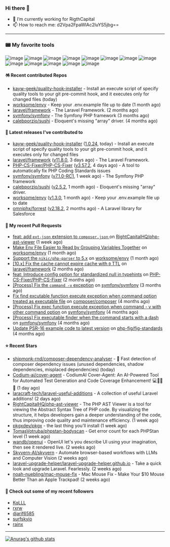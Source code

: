 ### Hi there 👋

- 🔭 I’m currently working for RigthCapital
- 📫 How to reach me: d2Vpa2FpaWlAc2luYS5jbg==

---

### 📟 My favorite tools
![image](https://img.shields.io/badge/Laravel-FF2D20?style=for-the-badge&logo=laravel&logoColor=white)
![image](http://img.shields.io/badge/-PHPStorm-181717?style=for-the-badge&logo=phpstorm&logoColor=white)
![image](https://img.shields.io/badge/Github%20Actions-282a2e?style=for-the-badge&logo=githubactions&logoColor=367cfe)
![image](https://img.shields.io/badge/Jira-0052CC?style=for-the-badge&logo=Jira&logoColor=white)
![image](https://img.shields.io/badge/Sentry-black?style=for-the-badge&logo=Sentry&logoColor=#362D59)
![image](https://img.shields.io/badge/ChatGPT-74aa9c?style=for-the-badge&logo=openai&logoColor=white)
![image](https://img.shields.io/badge/Medium-12100E?style=for-the-badge&logo=medium&logoColor=white)
![image](https://img.shields.io/badge/RSS-FFA500?style=for-the-badge&logo=rss&logoColor=white)
![image](https://img.shields.io/badge/Amazon_AWS-FF9900?style=for-the-badge&logo=amazonaws&logoColor=white)
![image](https://img.shields.io/badge/Slack-4A154B?style=for-the-badge&logo=slack&logoColor=white)
![image](https://img.shields.io/badge/Zoom-2D8CFF?style=for-the-badge&logo=zoom&logoColor=white)
![image](https://img.shields.io/badge/Netflix-E50914?style=for-the-badge&logo=netflix&logoColor=white)
![image](https://img.shields.io/badge/Spotify-1ED760?&style=for-the-badge&logo=spotify&logoColor=white)

#### 🪅 Recent contributed Repos

- [kayw-geek/quality-hook-installer](https://github.com/kayw-geek/quality-hook-installer) - Install an execute script of specify quality tools to your git pre-commit hook, and it executes only for changed files (today)
- [worksome/envy](https://github.com/worksome/envy) - Keep your .env.example file up to date (1 month ago)
- [laravel/framework](https://github.com/laravel/framework) - The Laravel Framework. (2 months ago)
- [symfony/symfony](https://github.com/symfony/symfony) - The Symfony PHP framework (3 months ago)
- [calebporzio/sushi](https://github.com/calebporzio/sushi) - Eloquent&#39;s missing &#34;array&#34; driver. (4 months ago)

#### 🔭 Latest releases I've contributed to

- [kayw-geek/quality-hook-installer](https://github.com/kayw-geek/quality-hook-installer) ([1.0.24](https://github.com/kayw-geek/quality-hook-installer/releases/tag/1.0.24), today) - Install an execute script of specify quality tools to your git pre-commit hook, and it executes only for changed files
- [laravel/framework](https://github.com/laravel/framework) ([v11.8.0](https://github.com/laravel/framework/releases/tag/v11.8.0), 3 days ago) - The Laravel Framework.
- [PHP-CS-Fixer/PHP-CS-Fixer](https://github.com/PHP-CS-Fixer/PHP-CS-Fixer) ([v3.57.2](https://github.com/PHP-CS-Fixer/PHP-CS-Fixer/releases/tag/v3.57.2), 4 days ago) - A tool to automatically fix PHP Coding Standards issues
- [symfony/symfony](https://github.com/symfony/symfony) ([v7.1.0-RC1](https://github.com/symfony/symfony/releases/tag/v7.1.0-RC1), 1 week ago) - The Symfony PHP framework
- [calebporzio/sushi](https://github.com/calebporzio/sushi) ([v2.5.2](https://github.com/calebporzio/sushi/releases/tag/v2.5.2), 1 month ago) - Eloquent&#39;s missing &#34;array&#34; driver.
- [worksome/envy](https://github.com/worksome/envy) ([v1.3.0](https://github.com/worksome/envy/releases/tag/v1.3.0), 1 month ago) - Keep your .env.example file up to date
- [omniphx/forrest](https://github.com/omniphx/forrest) ([v2.18.2](https://github.com/omniphx/forrest/releases/tag/v2.18.2), 2 months ago) - A Laravel library for Salesforce

#### 🔨 My recent Pull Requests

- [feat: add `ext-json` extension to `composer.json` ](https://github.com/RightCapitalHQ/php-ast-viewer/pull/9) on [RightCapitalHQ/php-ast-viewer](https://github.com/RightCapitalHQ/php-ast-viewer) (1 week ago)
- [Make Env File Easier to Read by Grouping Variables Together](https://github.com/worksome/envy/pull/44) on [worksome/envy](https://github.com/worksome/envy) (1 month ago)
- [Support the `nikic/php-parser` to 5.x](https://github.com/worksome/envy/pull/41) on [worksome/envy](https://github.com/worksome/envy) (1 month ago)
- [[10.x] Fix the cache cannot expire cache with `0` TTL](https://github.com/laravel/framework/pull/50359) on [laravel/framework](https://github.com/laravel/framework) (2 months ago)
- [feat: Introduce config option for standardized null in typehints](https://github.com/PHP-CS-Fixer/PHP-CS-Fixer/pull/7860) on [PHP-CS-Fixer/PHP-CS-Fixer](https://github.com/PHP-CS-Fixer/PHP-CS-Fixer) (2 months ago)
- [[Process] Fix the `command -v` exception](https://github.com/symfony/symfony/pull/54006) on [symfony/symfony](https://github.com/symfony/symfony) (3 months ago)
- [Fix find excutable function execute exception when command option treated as executable file](https://github.com/composer/composer/pull/11790) on [composer/composer](https://github.com/composer/composer) (4 months ago)
- [[Process] Fix exec function execute exception when command - v with other command option](https://github.com/symfony/symfony/pull/53482) on [symfony/symfony](https://github.com/symfony/symfony) (4 months ago)
- [[Process] Fix executable finder when the command starts with a dash](https://github.com/symfony/symfony/pull/53481) on [symfony/symfony](https://github.com/symfony/symfony) (4 months ago)
- [Update PSR-16 example code to latest version](https://github.com/php-fig/fig-standards/pull/1313) on [php-fig/fig-standards](https://github.com/php-fig/fig-standards) (4 months ago)

#### ⭐ Recent Stars

- [shipmonk-rnd/composer-dependency-analyser](https://github.com/shipmonk-rnd/composer-dependency-analyser) - 🚀 Fast detection of composer dependency issues (unused dependencies, shadow dependencies, misplaced dependencies) (today)
- [Codium-ai/cover-agent](https://github.com/Codium-ai/cover-agent) - CodiumAI Cover-Agent: An AI-Powered Tool for Automated Test Generation and Code Coverage Enhancement! 💻🤖🧪🐞 (1 day ago)
- [laracraft-tech/laravel-useful-additions](https://github.com/laracraft-tech/laravel-useful-additions) - A collection of useful Laravel additions! (2 days ago)
- [RightCapitalHQ/php-ast-viewer](https://github.com/RightCapitalHQ/php-ast-viewer) - The PHP AST Viewer is a tool for viewing the Abstract Syntax Tree of PHP code. By visualizing the structure, it helps developers gain a deeper understanding of the code, thus improving code quality and maintenance efficiency. (1 week ago)
- [pkgxdev/pkgx](https://github.com/pkgxdev/pkgx) - the last thing you’ll install (1 week ago)
- [TomasVotruba/phpstan-bodyscan](https://github.com/TomasVotruba/phpstan-bodyscan) - Get error count for each PHPStan level (1 week ago)
- [wandb/openui](https://github.com/wandb/openui) - OpenUI let&#39;s you describe UI using your imagination, then see it rendered live. (2 weeks ago)
- [Skyvern-AI/skyvern](https://github.com/Skyvern-AI/skyvern) - Automate browser-based workflows with LLMs and Computer Vision (2 weeks ago)
- [laravel-upgrade-helper/laravel-upgrade-helper.github.io](https://github.com/laravel-upgrade-helper/laravel-upgrade-helper.github.io) - Take a quick look and upgrade Laravel. Fearlessly. (2 weeks ago)
- [noah-nuebling/mac-mouse-fix](https://github.com/noah-nuebling/mac-mouse-fix) - Mac Mouse Fix - Make Your $10 Mouse Better Than an Apple Trackpad! (2 weeks ago)

#### 👯 Check out some of my recent followers

- [KqLLL](https://github.com/KqLLL)
- [rxrw](https://github.com/rxrw)
- [djarif6585](https://github.com/djarif6585)
- [surfskyio](https://github.com/surfskyio)
- [rainx](https://github.com/rainx)


---



[![Anurag's github stats](https://github-readme-stats.vercel.app/api?username=kayw-geek&show_icons=true&theme=onedark)](https://github.com/kayw-geek)
